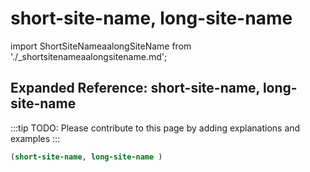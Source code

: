 # short-site-name, long-site-name

import ShortSiteNameaalongSiteName from './_shortsitenameaalongsitename.md';

<ShortSiteNameaalongSiteName />

## Expanded Reference: short-site-name, long-site-name

:::tip
TODO: Please contribute to this page by adding explanations and examples
:::

```lisp
(short-site-name, long-site-name )
```
